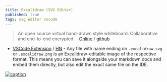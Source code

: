 ```yaml
---
title: Excalidraw (SVG Editor)
published: true
tags: svg editor vscode
---
```

> An open source virtual hand-drawn style whiteboard.
Collaborative and end-to-end encrypted. - [Online](https://excalidraw.com/) / [github](https://github.com/excalidraw/excalidraw?tab=readme-ov-file#--excalidraw-editor---blog---documentation---excalidraw)

- [VSCode Extension](https://marketplace.visualstudio.com/items?itemName=pomdtr.excalidraw-editor) / [HN](https://news.ycombinator.com/item?id=42046575) - Any file with name ending on `.excalidraw.svg` or `.excalidraw.png` is an Excalidraw-editable image of the respective format. This means you can save it alongside your markdown docs and embed them directly, but also edit the exact same file on the IDE.

[![caption](https://camo.githubusercontent.com/6ec32694af5608860f01a5ca63d55ea6f28eaa3caec10e0cb86d9d1936c43bf4/68747470733a2f2f657863616c69647261772e6e7963332e63646e2e6469676974616c6f6365616e7370616365732e636f6d2f67697468756225324670726f647563745f73686f77636173652e706e67)](https://github.com/excalidraw/excalidraw?tab=readme-ov-file#--excalidraw-editor---blog---documentation---excalidraw)
